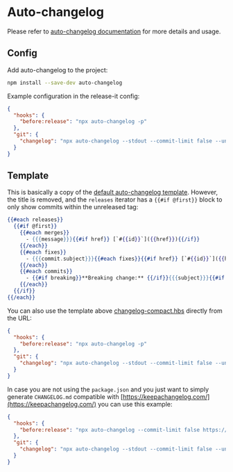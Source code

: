 # Auto-changelog

Please refer to [auto-changelog documentation](https://github.com/CookPete/auto-changelog) for more details and usage.

## Config

Add auto-changelog to the project:

```bash
npm install --save-dev auto-changelog
```

Example configuration in the release-it config:

```json
{
  "hooks": {
    "before:release": "npx auto-changelog -p"
  },
  "git": {
    "changelog": "npx auto-changelog --stdout --commit-limit false --unreleased --template https://raw.githubusercontent.com/release-it/release-it/master/templates/changelog-compact.hbs"
  }
}
```

## Template

This is basically a copy of the
[default auto-changelog template](https://github.com/CookPete/auto-changelog/blob/master/templates/compact.hbs).
However, the title is removed, and the `releases` iterator has a `{{#if @first}}` block to only show commits within the
unreleased tag:

```handlebars
{{#each releases}}
  {{#if @first}}
    {{#each merges}}
      - {{{message}}}{{#if href}} [`#{{id}}`]({{href}}){{/if}}
    {{/each}}
    {{#each fixes}}
      - {{{commit.subject}}}{{#each fixes}}{{#if href}} [`#{{id}}`]({{href}}){{/if}}{{/each}}
    {{/each}}
    {{#each commits}}
      - {{#if breaking}}**Breaking change:** {{/if}}{{{subject}}}{{#if href}} [`{{shorthash}}`]({{href}}){{/if}}
    {{/each}}
  {{/if}}
{{/each}}
```

You can also use the template above [changelog-compact.hbs](../../templates/changelog-compact.hbs) directly from the
URL:

```json
{
  "hooks": {
    "before:release": "npx auto-changelog -p"
  },
  "git": {
    "changelog": "npx auto-changelog --stdout --commit-limit false --unreleased --template https://raw.githubusercontent.com/release-it/release-it/master/templates/changelog-compact.hbs"
  }
}
```

In case you are not using the `package.json` and you just want to simply generate `CHANGELOG.md` compatible with
[https://keepachangelog.com/](https://keepachangelog.com/) you can use this example:

```json
{
  "hooks": {
    "before:release": "npx auto-changelog --commit-limit false https://raw.githubusercontent.com/release-it/release-it/master/templates/keepachangelog.hbs"
  },
  "git": {
    "changelog": "npx auto-changelog --stdout --commit-limit false --unreleased --template https://raw.githubusercontent.com/release-it/release-it/master/templates/changelog-compact.hbs"
  }
}
```
